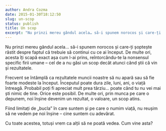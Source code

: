 ```yaml
---
author: Andra Cozma
date: 2015-01-30T18:12:50
slug: un-scop
status: publish
title: Un scop
excerpt: "Nu prinzi mereu gândul acela… să-i spunem norocos și care-ți șoptește răstit despre faptul că trebuie să continui cu ce  "
---
```

Nu prinzi mereu gândul acela… să-i spunem norocos și care-ți șoptește răstit despre faptul că trebuie să continui cu ce ai început. De multe ori, acesta îți scapă exact așa cum l-ai prins, reîntorcându-te la nonsensul specific firii umane – cel de a nu găsi un scop decât atunci când știi că vin și rezultatele.

Frecvent se întâmplă ca rezultatele muncii noastre să nu apară sau să fie foarte modeste la început. Începutul poate dura zile, luni, ani, o viață întreagă. Probabil poți fi apreciat mult prea târziu… poate când tu nu vei mai ști nimic de tine. Orice este posibil. De multe ori, prin munca pe care o depunem, noi înșine devenim un rezultat, o valoare, un scop atins.

Fiind limitați de „bucla” în care suntem și pe care o numim viață, nu reușim să ne vedem pe noi înșine – cine suntem cu adevărat.

Cu toate acestea, totuși vrem ca alții să ne poată vedea. Cum vine asta?
    
